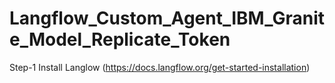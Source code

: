 # Langflow_Custom_Agent_IBM_Granite_Model_Replicate_Token

Step-1 Install Langlow (https://docs.langflow.org/get-started-installation)
